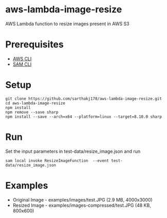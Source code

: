 # aws-lambda-image-resize
AWS Lambda function to resize images present in AWS S3

# Prerequisites
* [AWS CLI](https://aws.amazon.com/cli/)
* [SAM CLI](https://docs.aws.amazon.com/serverless-application-model/latest/developerguide/serverless-sam-cli-install.html)

# Setup
```
git clone https://github.com/sarthakj178/aws-lambda-image-resize.git
cd aws-lambda-image-resize
npm install
npm remove --save sharp
npm install --save --arch=x64 --platform=linux --target=8.10.0 sharp
```

# Run
Set the input parameters in test-data/resize_image.json and run
```
sam local invoke ResizeImageFunction  --event test-data/resize_image.json 
```

# Examples
* Original Image - examples/images/test.JPG (2.9 MB, 4000x3000)
* Resized Image - examples/images-compressed/test.JPG (48 KB, 800x600)

